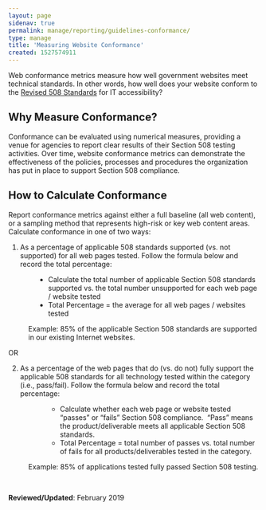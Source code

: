 ```yaml
---
layout: page
sidenav: true
permalink: manage/reporting/guidelines-conformance/
type: manage
title: 'Measuring Website Conformance'
created: 1527574911
---
```


<span>Web conformance metrics measure how well government websites meet technical standards. In other words, how well does your website conform to the </span>[<span>Revised 508 Standards</span>][1] <span>for IT accessibility?</span>

## **Why Measure Conformance?**

<span>Conformance can be evaluated using numerical measures, providing a venue for agencies to report clear results of their Section 508 testing activities. Over time, website conformance metrics can demonstrate the effectiveness of the policies, processes and procedures the organization has put in place to support Section 508 compliance.</span>

## **How to Calculate Conformance**

<span>Report conformance metrics against either a full baseline (all web content), or a sampling method that represents high-risk or key web content areas. Calculate conformance in one of two ways:</span>

  1. <span>As a percentage of applicable 508 standards supported (vs. not supported) for all web pages tested. Follow the formula below and record the total percentage:</span>
<ul style="padding-left: 80px;">
  <li>
    <span>Calculate the total number of applicable Section 508 standards supported vs. the total number unsupported for each web page / website tested</span>
  </li>
  <li>
    <span>Total Percentage = the average for all web pages / websites tested</span>
  </li>
</ul>

<p style="padding-left: 40px;">
  Example: 85% of the applicable Section 508 standards are supported in our existing Internet websites.
</p>

OR

<ol start="2">
  <li>
    <span>As a percentage of the web pages that do (vs. do not) fully support the applicable 508 standards for all technology tested within the category (i.e., pass/fail). Follow the formula below and record the total percentage:</span>
  </li>
  <ul style="padding-left: 80px;">
    <li>
      <span>Calculate whether each web page or website tested &ldquo;passes&rdquo; or &ldquo;fails&rdquo; Section 508 compliance. &nbsp;&ldquo;Pass&rdquo; means the product/deliverable meets all applicable Section 508 standards.</span>
    </li>
    <li>
      <span>Total Percentage = total number of passes vs. total number of fails for all products/deliverables tested in the category.</span>
    </li>
  </ul>
</ol>

<p style="padding-left: 40px;">
  Example: 85% of applications tested fully passed Section 508 testing.
</p>

&nbsp;

**Reviewed/Updated**<span>: February 2019</span>

 [1]: https://www.access-board.gov/guidelines-and-standards/communications-and-it/about-the-ict-refresh/final-rule/text-of-the-standards-and-guidelines
